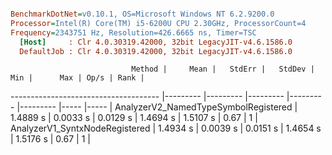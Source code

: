 ``` ini

BenchmarkDotNet=v0.10.1, OS=Microsoft Windows NT 6.2.9200.0
Processor=Intel(R) Core(TM) i5-6200U CPU 2.30GHz, ProcessorCount=4
Frequency=2343751 Hz, Resolution=426.6665 ns, Timer=TSC
  [Host]     : Clr 4.0.30319.42000, 32bit LegacyJIT-v4.6.1586.0
  DefaultJob : Clr 4.0.30319.42000, 32bit LegacyJIT-v4.6.1586.0


```
                               Method |     Mean |   StdErr |   StdDev |      Min |      Max | Op/s | Rank |
------------------------------------- |--------- |--------- |--------- |--------- |--------- |----- |----- |
 AnalyzerV2_NamedTypeSymbolRegistered | 1.4889 s | 0.0033 s | 0.0129 s | 1.4694 s | 1.5107 s | 0.67 |    1 |
       AnalyzerV1_SyntxNodeRegistered | 1.4934 s | 0.0039 s | 0.0151 s | 1.4654 s | 1.5176 s | 0.67 |    1 |
